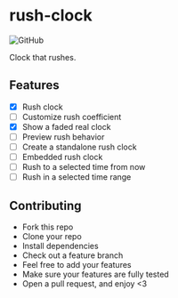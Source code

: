 # rush-clock

![GitHub](https://img.shields.io/github/license/borko-rajkovic/rush-clock)

Clock that rushes.

## Features

- [x] Rush clock
- [ ] Customize rush coefficient
- [x] Show a faded real clock
- [ ] Preview rush behavior
- [ ] Create a standalone rush clock
- [ ] Embedded rush clock
- [ ] Rush to a selected time from now
- [ ] Rush in a selected time range

## Contributing

- Fork this repo
- Clone your repo
- Install dependencies
- Check out a feature branch
- Feel free to add your features
- Make sure your features are fully tested
- Open a pull request, and enjoy <3

<!--

- slider for a rush coefficient
- rush preview
- standalone rush clock
- embedded rush clock
- make an option to show faded real clock
- rush to a desired target
- enable rush from
- more easing functions (?)
- icon
- alarm?
- rush for 1 hour
- rush work hours

  -->
